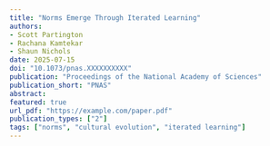 ```yaml
---
title: "Norms Emerge Through Iterated Learning"
authors:
- Scott Partington
- Rachana Kamtekar
- Shaun Nichols
date: 2025-07-15
doi: "10.1073/pnas.XXXXXXXXXX"
publication: "Proceedings of the National Academy of Sciences"
publication_short: "PNAS"
abstract: 
featured: true
url_pdf: "https://example.com/paper.pdf"
publication_types: ["2"]
tags: ["norms", "cultural evolution", "iterated learning"]
---
```


